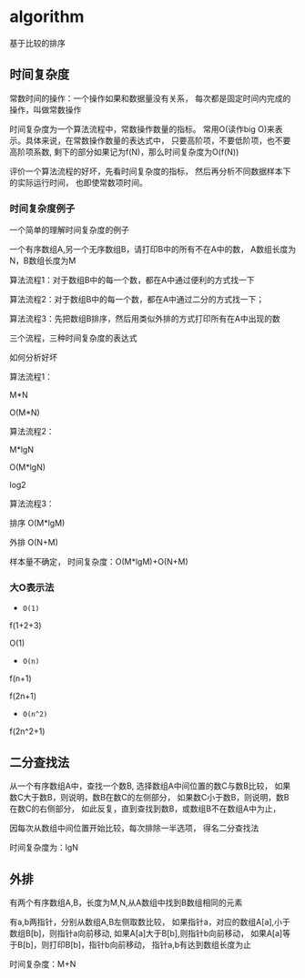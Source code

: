 # algorithm

基于比较的排序

## 时间复杂度

常数时间的操作：一个操作如果和数据量没有关系，
每次都是固定时间内完成的操作，叫做常数操作

时间复杂度为一个算法流程中，常数操作数量的指标。
常用O(读作big O)来表示。具体来说，在常数操作数量的表达式中，
只要高阶项，不要低阶项，也不要高阶项系数,
剩下的部分如果记为f(N)，那么时间复杂度为O(f(N))

评价一个算法流程的好坏，先看时间复杂度的指标，
然后再分析不同数据样本下的实际运行时间，
也即使常数项时间。

### 时间复杂度例子

一个简单的理解时间复杂度的例子

一个有序数组A,另一个无序数组B，请打印B中的所有不在A中的数，
A数组长度为N，B数组长度为M

算法流程1：对于数组B中的每一个数，都在A中通过便利的方式找一下

算法流程2：对于数组B中的每一个数，都在A中通过二分的方式找一下；

算法流程3：先把数组B排序，然后用类似外排的方式打印所有在A中出现的数

三个流程，三种时间复杂度的表达式

如何分析好坏

算法流程1：

M*N

O(M*N)

算法流程2：

M*lgN

O(M*lgN)

log2

算法流程3：

排序 O(M*lgM)

外排 O(N+M)

样本量不确定，
时间复杂度：O(M*lgM)+O(N+M)

### 大O表示法

+ `O(1)`

f(1+2+3)

O(1)

+ `O(n)`

f(n+1)

f(2n+1)

+ `O(n^2)`

f(2n^2+1)

## 二分查找法

从一个有序数组A中，查找一个数B,
选择数组A中间位置的数C与数B比较，
如果数C大于数B，则说明，数B在数C的左侧部分，
如果数C小于数B，则说明，数B在数C的右侧部分，
如此反复，直到查找到数B，或数组B不在数组A中为止，

因每次从数组中间位置开始比较，每次排除一半选项，
得名二分查找法

时间复杂度为：lgN

## 外排

有两个有序数组A,B，长度为M,N,从A数组中找到B数组相同的元素

有a,b两指针，分别从数组A,B左侧取数比较，
如果指针a，对应的数组A[a],小于数组B[b]，则指针a向前移动,
如果A[a]大于B[b],则指针b向前移动，
如果A[a]等于B[b]，则打印B[b]，指针b向前移动，
指针a,b有达到数组长度为止

时间复杂度：M+N